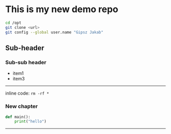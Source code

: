 # This is my new demo repo

```bash
cd /opt
git clone <url>
git config --global user.name "Gipsz Jakab"
```

## Sub-header
### Sub-sub header
- item1
- item3

---

inline code: `rm -rf *`

### New chapter

```python
def main():
    print("hello")
```
---
